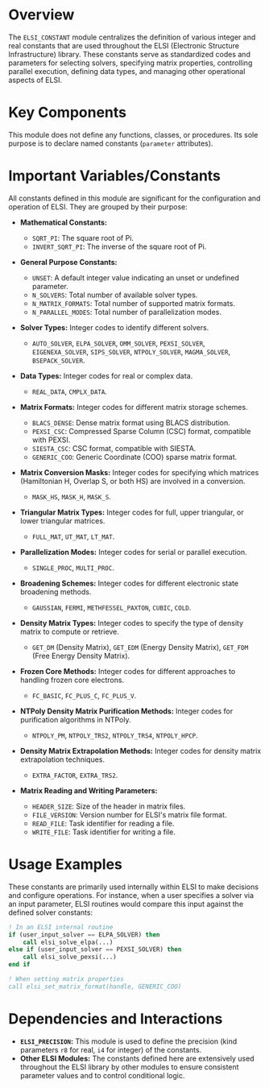 # Overview

The `ELSI_CONSTANT` module centralizes the definition of various integer and real constants that are used throughout the ELSI (Electronic Structure Infrastructure) library. These constants serve as standardized codes and parameters for selecting solvers, specifying matrix properties, controlling parallel execution, defining data types, and managing other operational aspects of ELSI.

# Key Components

This module does not define any functions, classes, or procedures. Its sole purpose is to declare named constants (`parameter` attributes).

# Important Variables/Constants

All constants defined in this module are significant for the configuration and operation of ELSI. They are grouped by their purpose:

- **Mathematical Constants:**
    - `SQRT_PI`: The square root of Pi.
    - `INVERT_SQRT_PI`: The inverse of the square root of Pi.

- **General Purpose Constants:**
    - `UNSET`: A default integer value indicating an unset or undefined parameter.
    - `N_SOLVERS`: Total number of available solver types.
    - `N_MATRIX_FORMATS`: Total number of supported matrix formats.
    - `N_PARALLEL_MODES`: Total number of parallelization modes.

- **Solver Types:** Integer codes to identify different solvers.
    - `AUTO_SOLVER`, `ELPA_SOLVER`, `OMM_SOLVER`, `PEXSI_SOLVER`, `EIGENEXA_SOLVER`, `SIPS_SOLVER`, `NTPOLY_SOLVER`, `MAGMA_SOLVER`, `BSEPACK_SOLVER`.

- **Data Types:** Integer codes for real or complex data.
    - `REAL_DATA`, `CMPLX_DATA`.

- **Matrix Formats:** Integer codes for different matrix storage schemes.
    - `BLACS_DENSE`: Dense matrix format using BLACS distribution.
    - `PEXSI_CSC`: Compressed Sparse Column (CSC) format, compatible with PEXSI.
    - `SIESTA_CSC`: CSC format, compatible with SIESTA.
    - `GENERIC_COO`: Generic Coordinate (COO) sparse matrix format.

- **Matrix Conversion Masks:** Integer codes for specifying which matrices (Hamiltonian H, Overlap S, or both HS) are involved in a conversion.
    - `MASK_HS`, `MASK_H`, `MASK_S`.

- **Triangular Matrix Types:** Integer codes for full, upper triangular, or lower triangular matrices.
    - `FULL_MAT`, `UT_MAT`, `LT_MAT`.

- **Parallelization Modes:** Integer codes for serial or parallel execution.
    - `SINGLE_PROC`, `MULTI_PROC`.

- **Broadening Schemes:** Integer codes for different electronic state broadening methods.
    - `GAUSSIAN`, `FERMI`, `METHFESSEL_PAXTON`, `CUBIC`, `COLD`.

- **Density Matrix Types:** Integer codes to specify the type of density matrix to compute or retrieve.
    - `GET_DM` (Density Matrix), `GET_EDM` (Energy Density Matrix), `GET_FDM` (Free Energy Density Matrix).

- **Frozen Core Methods:** Integer codes for different approaches to handling frozen core electrons.
    - `FC_BASIC`, `FC_PLUS_C`, `FC_PLUS_V`.

- **NTPoly Density Matrix Purification Methods:** Integer codes for purification algorithms in NTPoly.
    - `NTPOLY_PM`, `NTPOLY_TRS2`, `NTPOLY_TRS4`, `NTPOLY_HPCP`.

- **Density Matrix Extrapolation Methods:** Integer codes for density matrix extrapolation techniques.
    - `EXTRA_FACTOR`, `EXTRA_TRS2`.

- **Matrix Reading and Writing Parameters:**
    - `HEADER_SIZE`: Size of the header in matrix files.
    - `FILE_VERSION`: Version number for ELSI's matrix file format.
    - `READ_FILE`: Task identifier for reading a file.
    - `WRITE_FILE`: Task identifier for writing a file.

# Usage Examples

These constants are primarily used internally within ELSI to make decisions and configure operations. For instance, when a user specifies a solver via an input parameter, ELSI routines would compare this input against the defined solver constants:

```fortran
! In an ELSI internal routine
if (user_input_solver == ELPA_SOLVER) then
    call elsi_solve_elpa(...)
else if (user_input_solver == PEXSI_SOLVER) then
    call elsi_solve_pexsi(...)
end if

! When setting matrix properties
call elsi_set_matrix_format(handle, GENERIC_COO)
```

# Dependencies and Interactions

- **`ELSI_PRECISION`:** This module is used to define the precision (kind parameters `r8` for real, `i4` for integer) of the constants.
- **Other ELSI Modules:** The constants defined here are extensively used throughout the ELSI library by other modules to ensure consistent parameter values and to control conditional logic.
